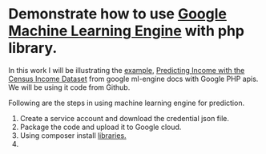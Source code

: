 <h1>
  Demonstrate how to use <a href="https://cloud.google.com/ml-engine/docs/">Google Machine Learning Engine</a> with php library.
</h1>
<p>
  In this work I will be illustrating the <a href="https://cloud.google.com/ml-engine/docs/tutorials/samples">example,</a> 
  <a href="https://cloud.google.com/ml-engine/docs/how-tos/getting-started-training-prediction">Predicting Income with the Census Income Dataset</a> from google ml-engine docs with Google PHP apis. We will be using it code from <a hred="https://github.com/GoogleCloudPlatform/cloudml-samples/tree/master/census">Github</a>.
</p>
<p>
  Following are the steps in using machine learning engine for prediction.
  <ol>
  <li>Create a service account and download the credential json file.</li>
  <li>Package the code and upload it to Google cloud.</li>
  <li>Using composer install <a href="composer.json">libraries.</a></li>
  <li></li>
  </ol>
</p>
